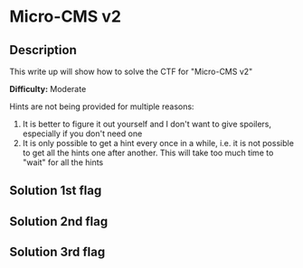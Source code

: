 # Micro-CMS v2

## Description
This write up will show how to solve the CTF for "Micro-CMS v2"

**Difficulty:** Moderate

Hints are not being provided for multiple reasons:</br>
1. It is better to figure it out yourself and I don't want to give spoilers, especially if you don't need one
2. It is only possible to get a hint every once in a while, i.e. it is not possible to get all the hints one after another. This will take too much time to "wait" for all the hints

## Solution 1st flag




## Solution 2nd flag





## Solution 3rd flag
